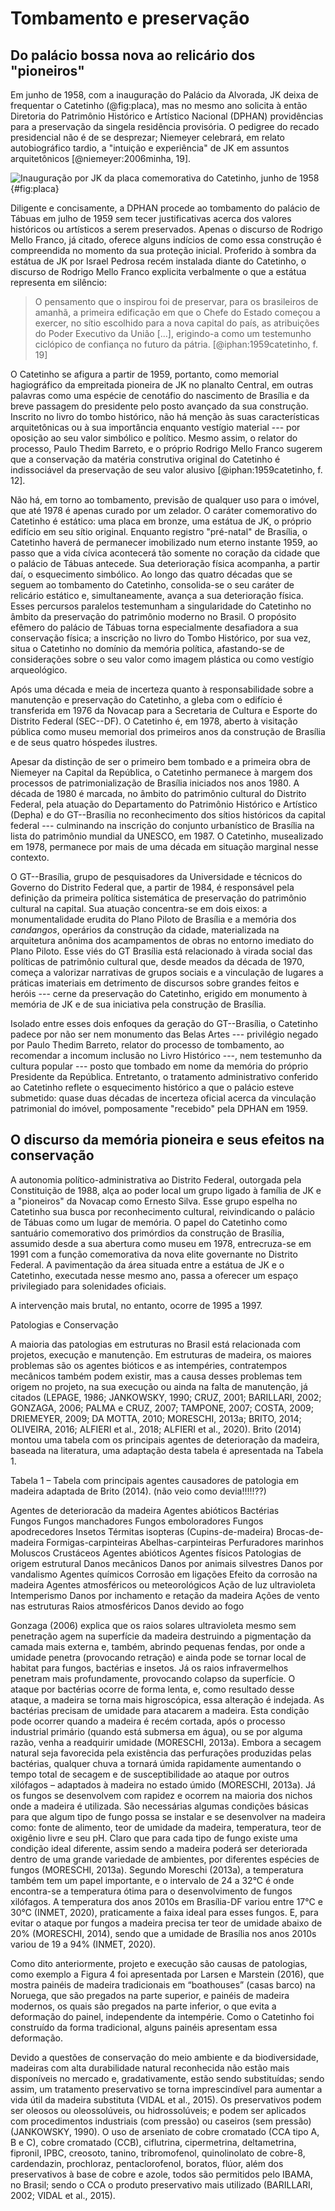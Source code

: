 Tombamento e preservação
========================

Do palácio bossa nova ao relicário dos "pioneiros"
--------------------------------------------------

Em junho de 1958, com a inauguração do Palácio da Alvorada, JK deixa de
frequentar o Catetinho (@fig:placa), mas no mesmo ano solicita à então
Diretoria do Patrimônio Histórico e Artístico Nacional (DPHAN)
providências para a preservação da singela residência provisória. O
pedigree do recado presidencial não é de se desprezar; Niemeyer
celebrará, em relato autobiográfico tardio, a "intuição e experiência"
de JK em assuntos arquitetônicos [@niemeyer:2006minha, 19].

![Inauguração por JK da placa comemorativa do Catetinho, junho de 1958
](){#fig:placa}

Diligente e concisamente, a DPHAN procede ao tombamento do palácio de
Tábuas em julho de 1959 sem tecer justificativas acerca dos valores
históricos ou artísticos a serem preservados. Apenas o discurso de
Rodrigo Mello Franco, já citado, oferece alguns indícios de como essa
construção é compreendida no momento da sua proteção inicial. Proferido
à sombra da estátua de JK por Israel Pedrosa recém instalada diante do
Catetinho, o discurso de Rodrigo Mello Franco explicita verbalmente o
que a estátua representa em silêncio:

> O pensamento que o inspirou foi de preservar, para os brasileiros de
> amanhã, a primeira edificação em que o Chefe do Estado começou a
> exercer, no sítio escolhido para a nova capital do país, as
> atribuições do Poder Executivo da União [...], erigindo-a como um
> testemunho ciclópico de confiança no futuro da pátria.
> [@iphan:1959catetinho, f. 19]

O Catetinho se afigura a partir de 1959, portanto, como memorial
hagiográfico da empreitada pioneira de JK no planalto Central, em outras
palavras como uma espécie de cenotáfio do nascimento de Brasília e da
breve passagem do presidente pelo posto avançado da sua construção.
Inscrito no livro do tombo histórico, não há menção às suas
características arquitetônicas ou à sua importância enquanto vestígio
material --- por oposição ao seu valor simbólico e político. Mesmo
assim, o relator do processo, Paulo Thedim Barreto, e o próprio Rodrigo
Mello Franco sugerem que a conservação da matéria construtiva original
do Catetinho é indissociável da preservação de seu valor alusivo
[@iphan:1959catetinho, f. 12].

Não há, em torno ao tombamento, previsão de qualquer uso para o imóvel,
que até 1978 é apenas curado por um zelador. O caráter comemorativo do
Catetinho é estático: uma placa em bronze, uma estátua de JK, o próprio
edifício em seu sítio original. Enquanto registro "pré-natal" de
Brasília, o Catetinho haverá de permanecer imobilizado num eterno
instante 1959, ao passo que a vida cívica acontecerá tão somente no
coração da cidade que o palácio de Tábuas antecede. Sua deterioração
física acompanha, a partir daí, o esquecimento simbólico.
Ao longo das quatro décadas que se seguem ao tombamento do Catetinho,
consolida-se o seu caráter de relicário estático e, simultaneamente,
avança a sua deterioração física. Esses percursos paralelos testemunham
a singularidade do Catetinho no âmbito da preservação do patrimônio
moderno no Brasil. O propósito efêmero do palácio de Tábuas torna
especialmente desafiadora a sua conservação física; a inscrição no livro
do Tombo Histórico, por sua vez, situa o Catetinho no domínio da memória
política, afastando-se de considerações sobre o seu valor como imagem
plástica ou como vestígio arqueológico.

Após uma década e meia de incerteza quanto à responsabilidade sobre a
manutenção e preservação do Catetinho, a gleba com o edifício é
transferida em 1976 da Novacap para a Secretaria de Cultura e Esporte do
Distrito Federal (SEC--DF). O Catetinho é, em 1978, aberto à visitação
pública como museu memorial dos primeiros anos da construção de Brasília
e de seus quatro hóspedes ilustres.

Apesar da distinção de ser o primeiro bem tombado e a primeira obra de
Niemeyer na Capital da República, o Catetinho permanece à margem dos
processos de patrimonialização de Brasília iniciados nos anos 1980.
A década de 1980 é marcada, no âmbito do patrimônio cultural do Distrito
Federal, pela atuação do Departamento do Patrimônio Histórico e
Artístico (Depha) e do GT--Brasília no reconhecimento dos sítios
históricos da capital federal --- culminando na inscrição do conjunto
urbanístico de Brasília na lista do patrimônio mundial da UNESCO,
em 1987. O Catetinho, musealizado em 1978, permanece por mais de uma
década em situação marginal nesse contexto.

O GT--Brasília, grupo de pesquisadores da Universidade e técnicos do
Governo do Distrito Federal que, a partir de 1984, é responsável pela
definição da primeira política sistemática de preservação do patrimônio
cultural na capital. Sua atuação concentra-se em dois eixos: a
monumentalidade erudita do Plano Piloto de Brasília e a memória dos
*candangos*, operários da construção da cidade, materializada na
arquitetura anônima dos acampamentos de obras no entorno imediato do
Plano Piloto. Esse viés do GT Brasília está relacionado à virada social
das políticas de patrimônio cultural que, desde meados da década de
1970, começa a valorizar narrativas de grupos sociais e a vinculação de
lugares a práticas imateriais em detrimento de discursos sobre grandes
feitos e heróis --- cerne da preservação do Catetinho, erigido em
monumento à memória de JK e de sua iniciativa pela construção de
Brasília.

Isolado entre esses dois enfoques da geração do GT--Brasília,
o Catetinho padece por não ser nem monumento das Belas Artes ---
privilégio negado por Paulo Thedim Barreto, relator do processo de
tombamento, ao recomendar a incomum inclusão no Livro Histórico ---, nem
testemunho da cultura popular --- posto que tombado em nome da memória
do próprio Presidente da República. Entretanto, o tratamento
administrativo conferido ao Catetinho reflete o esquecimento histórico a
que o palácio esteve submetido: quase duas décadas de incerteza oficial
acerca da vinculação patrimonial do imóvel, pomposamente "recebido" pela
DPHAN em 1959.

O discurso da memória pioneira e seus efeitos na conservação
------------------------------------------------------------

A autonomia político-administrativa ao Distrito Federal, outorgada pela
Constituição de 1988, alça ao poder local um grupo ligado à família de
JK e a "pioneiros" da Novacap como Ernesto Silva. Esse grupo espelha no
Catetinho sua busca por reconhecimento cultural, reivindicando o palácio
de Tábuas como um lugar de memória. O papel do Catetinho como santuário
comemorativo dos primórdios da construção de Brasília, assumido desde a
sua abertura como museu em 1978, entrecruza-se em 1991 com a função
comemorativa da nova elite governante no Distrito Federal. A
pavimentação da área situada entre a estátua de JK e o Catetinho,
executada nesse mesmo ano, passa a oferecer um espaço privilegiado para
solenidades oficiais.

A intervenção mais brutal, no entanto, ocorre de 1995 a 1997.



Patologias e Conservação

A maioria das patologias em estruturas no Brasil está relacionada com projetos, execução e manutenção.  Em estruturas de madeira, os maiores problemas são os agentes bióticos e as intempéries, contratempos mecânicos também podem existir, mas a causa desses problemas tem origem no projeto, na sua execução ou ainda na falta de manutenção, já citados (LEPAGE, 1986; JANKOWSKY, 1990; CRUZ, 2001; BARILLARI, 2002; GONZAGA, 2006; PALMA e CRUZ, 2007; TAMPONE, 2007; COSTA, 2009; DRIEMEYER, 2009; DA MOTTA, 2010; MORESCHI, 2013a; BRITO, 2014; OLIVEIRA, 2016; ALFIERI et al., 2018; ALFIERI et al., 2020).  Brito (2014) montou uma tabela com os principais agentes de deterioração da madeira, baseada na literatura, uma adaptação desta tabela é apresentada na Tabela 1. 

Tabela 1 – Tabela com principais agentes causadores de patologia em madeira adaptada de Brito (2014).  (não veio como devia!!!!!??)

Agentes de deterioracão da madeira
Agentes abióticos	Bactérias	
	Fungos	Fungos manchadores
		Fungos emboloradores
		Fungos apodrecedores
	Insetos	Térmitas isopteras (Cupins-de-madeira)
		Brocas-de-madeira
		Formigas-carpinteiras
		Abelhas-carpinteiras
	Perfuradores marinhos	Moluscos
		Crustáceos
Agentes abióticos	Agentes físicos	Patologias de origem estrutural
		Danos mecânicos
		Danos por animais silvestres
		Danos por vandalismo
	Agentes químicos	Corrosão em ligações
		Efeito da corrosão na madeira
	Agentes atmosféricos ou meteorológicos	Ação de luz ultravioleta
		Intemperismo
		Danos por inchamento e retação da madeira
		Ações de vento nas estruturas
		Raios atmosféricos
	Danos devido ao fogo	



Gonzaga (2006) explica que os raios solares ultravioleta mesmo sem penetração agem na superfície da madeira destruindo a pigmentação da camada mais externa e, também, abrindo pequenas fendas, por onde a umidade penetra (provocando retração) e ainda pode se tornar local de habitat para fungos, bactérias e insetos. Já os raios infravermelhos penetram mais profundamente, provocando colapso da superfície.
O ataque por bactérias ocorre de forma lenta, e, como resultado desse ataque, a madeira se torna mais higroscópica, essa alteração é indejada. As bactérias precisam de umidade para atacarem a madeira. Esta condição pode ocorrer quando a madeira é recém cortada, após o processo industrial primário (quando está submersa em água), ou se por alguma razão, venha a readquirir umidade (MORESCHI, 2013a). Embora a secagem natural seja favorecida pela existência das perfurações produzidas pelas bactérias, qualquer chuva a tornará úmida rapidamente aumentando o tempo total de secagem e de susceptibilidade ao ataque por outros xilófagos – adaptados à madeira no estado úmido (MORESCHI, 2013a).
Já os fungos se desenvolvem com rapidez e ocorrem na maioria dos nichos onde a madeira é utilizada. São necessárias algumas condições básicas para que algum tipo de fungo possa se instalar e se desenvolver na madeira como: fonte de alimento, teor de umidade da madeira, temperatura, teor de oxigênio livre e seu pH. Claro que para cada tipo de fungo existe uma condição ideal diferente, assim sendo a madeira poderá ser deteriorada dentro de uma grande variedade de ambientes, por diferentes espécies de fungos (MORESCHI, 2013a).
Segundo Moreschi (2013a), a temperatura também tem um papel importante, e o intervalo de 24 a 32°C é onde encontra-se a temperatura ótima para o desenvolvimento de fungos xilófagos. A temperatura dos anos 2010s em Brasília-DF variou entre 17°C e 30°C  (INMET, 2020), praticamente a faixa ideal para esses fungos. E, para evitar o ataque por fungos a madeira precisa ter teor de umidade abaixo de 20% (MORESCHI, 2014), sendo que a umidade de Brasília nos anos 2010s variou de 19 a 94% (INMET, 2020).

Como dito anteriormente, projeto e execução são causas de patologias, como exemplo a Figura 4 foi apresentada por Larsen e Marstein (2016), que mostra painéis de madeira tradicionais em “boathouses” (casas barco) na Noruega, que são pregados na parte superior, e painéis de madeira modernos, os quais são pregados na parte inferior, o que evita a deformação do painel, independente da intempérie. Como o Catetinho foi construído da forma tradicional, alguns painéis apresentam essa deformação.

Devido a questões de conservação do meio ambiente e da biodiversidade, madeiras com alta durabilidade natural reconhecida não estão mais disponíveis no mercado e, gradativamente, estão sendo substituídas; sendo assim, um tratamento preservativo se torna imprescindível para aumentar a vida útil da madeira substituta (VIDAL et al., 2015).
Os preservativos podem ser oleosos ou oleossolúveis, ou hidrossolúveis; e podem ser aplicados com procedimentos industriais (com pressão) ou caseiros (sem pressão) (JANKOWSKY, 1990). O uso de arseniato de cobre cromatado (CCA tipo A, B e C), cobre cromatado (CCB), ciflutrina, cipermetrina, deltametrina, fipronil, IPBC, creosoto, tanino, tribromofenol, quinolinolato de cobre-8, cardendazin, prochloraz, pentaclorofenol, boratos, flúor, além dos preservativos à base de cobre e azole, todos são permitidos pelo IBAMA, no Brasil; sendo o CCA o produto preservativo mais utilizado (BARILLARI, 2002; VIDAL et al., 2015).

